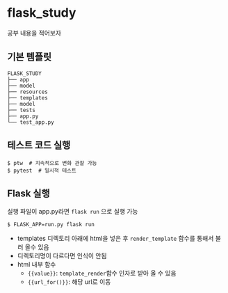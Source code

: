 # flask_study
공부 내용을 적어보자  
## 기본 템플릿  
```
FLASK_STUDY
├── app
├── model
├── resources
├── templates
├── model
├── tests
├── app.py
└── test_app.py
```
## 테스트 코드 실행
```
$ ptw  # 지속적으로 변화 관찰 가능
$ pytest  # 일시적 테스트
```
## Flask 실행
실행 파일이 app.py라면 `flask run` 으로 실행 가능
```
$ FLASK_APP=run.py flask run 
```
* templates 디렉토리 아래에 html을 넣은 후 `render_template` 함수를 통해서 불러 올수 있음
* 디렉토리명이 다르다면 인식이 안됨 
* html 내부 함수 
    * `{{value}}`: `template_render`함수 인자로 받아 올 수 있음
    * `{{url_for()}}`: 해당 url로 이동